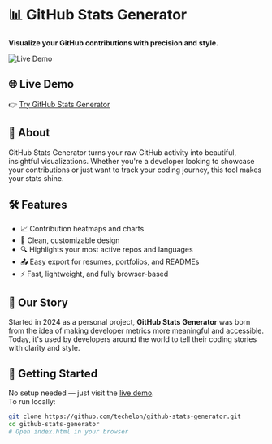 # 📊 GitHub Stats Generator

**Visualize your GitHub contributions with precision and style.**

![Live Demo](https://img.shields.io/badge/Live%20Demo-Available-brightgreen)

## 🌐 Live Demo

👉 [Try GitHub Stats Generator](https://techelon.github.io/github-stats-generator/)

## 📌 About

GitHub Stats Generator turns your raw GitHub activity into beautiful, insightful visualizations. Whether you're a developer looking to showcase your contributions or just want to track your coding journey, this tool makes your stats shine.

## 🛠️ Features

- 📈 Contribution heatmaps and charts
- 🎨 Clean, customizable design
- 🔍 Highlights your most active repos and languages
- 📤 Easy export for resumes, portfolios, and READMEs
- ⚡ Fast, lightweight, and fully browser-based

## 🧬 Our Story

Started in 2024 as a personal project, **GitHub Stats Generator** was born from the idea of making developer metrics more meaningful and accessible. Today, it's used by developers around the world to tell their coding stories with clarity and style.

## 🚀 Getting Started

No setup needed — just visit the [live demo](https://techelon.github.io/github-stats-generator/).  
To run locally:

```bash
git clone https://github.com/techelon/github-stats-generator.git
cd github-stats-generator
# Open index.html in your browser
